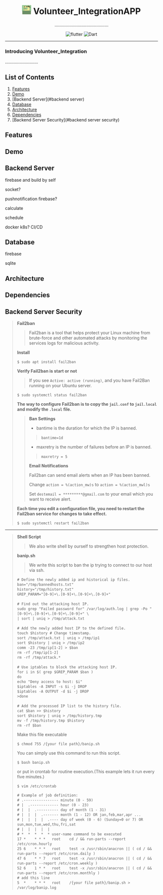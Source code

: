 # <div align="center"><img src="docs/logo.png" alt="icon" width=30> Volunteer_IntegrationAPP</div>

<div align="center">............................................


![flutter](https://img.shields.io/badge/Flutter-Framework-green?logo=flutter)
![Dart](https://img.shields.io/badge/Dart-Language-blue?logo=dart)

</div>

***

### Introducing Volunteer_Integration

...........................

## List of Contents

1. [Features](#features)
2. [Demo](#demo)
3. [Backend Server](#backend server)
4. [Database](#database)
5. [Architecture](#architecture)
6. [Dependencies](#dependencies)
6. [Backend Server Security](#backend server security)

## Features

## Demo

## Backend Server
firebase and build by self

socket?

pushnotification firebase?

calculate 

schedule

docker k8s? CI/CD

## Database
firebase

sqlite

## Architecture

## Dependencies

## Backend Server Security

>**Fail2ban**
>
>>Fail2ban is a tool that helps protect your Linux machine from brute-force and other automated attacks by monitoring the services logs for malicious activity.
>
>**Install**
>
>```
>$ sudo apt install fail2ban
>```
>
>**Verify Fail2ban is start or not**
>
>>If you see `Active: active (running)`, and  you have Fail2Ban running on your Ubuntu server.
>
>```
>$ sudo systemctl status fail2ban
>```
>
>**The way to configure Fail2ban is to copy the `jail.conf` to `jail.local` and modify the `.local` file.**
>
>>**Ban Settings**
>>
>>* bantime is the duration for which the IP is banned.
>> 
>>> ```bantime=1d```
>>
>>* maxretry is the number of failures before an IP is banned.
>>
>>> ```maxretry = 5```
>>
>>**Email Notifications**
>>
>>Fail2ban can send email alerts when an IP has been banned.
>>
>>Change `action = %(action_mw)s` to `action = %(action_mwl)s`
>>
>>Set `destemail = *********@gmail.com` to your email which you want to receive alert. 
>
>**Each time you edit a configuration file, you need to restart the Fail2ban service for changes to take effect.**
>
>```
>$ sudo systemctl restart fail2ban
>```
---
>**Shell Script**
>>We also write shell by ourself to strengthen host protection.
>>
>**banip.sh**
>>We write this script to ban the ip trying to connect to our host via ssh.
>```
># Define the newly added ip and historical ip files.
>ban="/tmp/bannedhosts.txt"
>history="/tmp/history.txt"
>GREP_PARAM="[0-9]+\.[0-9]+\.[0-9]+\.[0-9]+"
>
># Find out the attacking host IP.
>sudo grep "Failed password for" /var/log/auth.log | grep -Po "[0-9]+\.[0-9]+\.[0-9]+\.[0-9]+" \
>| sort | uniq > /tmp/attack.txt
>
># Add the newly added host IP to the defined file.
>touch $history # Change timestamp.
>sort /tmp/attack.txt | uniq > /tmp/ip1
>sort $history | uniq > /tmp/ip2
>comm -23 /tmp/ip[1-2] > $ban   
>rm -rf /tmp/ip[1-2]
>rm -rf /tmp/attack.*
>
># Use iptables to block the attacking host IP. 
>for i in $( grep $GREP_PARAM $ban ) 
>do
>echo "Deny access to host: $i"
>$iptables -A INPUT -s $i -j DROP
>$iptables -A OUTPUT -d $i -j DROP
>>done
>
># Add the processed IP list to the history file.
>cat $ban >> $history
>sort $history | uniq > /tmp/history.tmp
>mv -f /tmp/history.tmp $history
>rm -rf $ban
>```
>Make this file executable
>```
>$ chmod 755 /{your file path}/banip.sh
>```
>You can simply use this command to run this script.
>```
>$ bash banip.sh
>```
>or put in crontab for routine execution.(This example lets it run every five minutes.)
>```
>$ vim /etc/crontab
>```
>```
># Example of job definition:
># .---------------- minute (0 - 59)
># |  .------------- hour (0 - 23)
># |  |  .---------- day of month (1 - 31)
># |  |  |  .------- month (1 - 12) OR jan,feb,mar,apr ...
># |  |  |  |  .---- day of week (0 - 6) (Sunday=0 or 7) OR sun,mon,tue,wed,thu,fri,sat
># |  |  |  |  |
># *  *  *  *  * user-name command to be executed
>17 *    * * *   root    cd / && run-parts --report /etc/cron.hourly
>25 6    * * *   root    test -x /usr/sbin/anacron || ( cd / && run-parts --report /etc/cron.daily )
>47 6    * * 7   root    test -x /usr/sbin/anacron || ( cd / && run-parts --report /etc/cron.weekly )
>52 6    1 * *   root    test -x /usr/sbin/anacron || ( cd / && run-parts --report /etc/cron.monthly )
># add this line
>5  *    * * *   root    /{your file path}/banip.sh > /var/log/banip.log
>```
